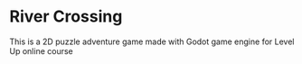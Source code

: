 # River Crossing
This is a 2D puzzle adventure game made with Godot game engine for Level Up online course
